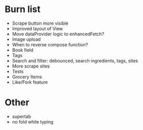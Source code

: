 # Burn list
* Scrape button more visible
* Improved layout of View
* Move dataProvider logic to enhancedFetch?
* Image upload
* When to reverse compose function?
* Book field
* Tags
* Search and filter: debounced, search ingredients, tags, sites
* More scrape sites
* Tests
* Grocery Items
* Like/Fork feature

# Other
* supertab
* no fold while typing
